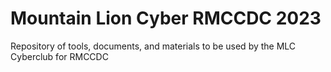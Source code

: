 # Mountain Lion Cyber RMCCDC 2023
Repository of tools, documents, and materials to be used by the MLC Cyberclub for RMCCDC
